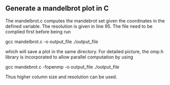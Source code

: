 Generate a mandelbrot plot in C
-----

The mandelbrot.c computes the mandebrot set given the coordinates in the defined variable. The resolution is given in line 95.
The file need to be complied first before being run

  gcc mandelbrot.c -o output_file
  ./output_file
  
which will save a plot in the same directory. For detailed picture, the omp.h library is incorporated to allow parallel computation by using
 
  gcc mandebrot.c  -fopenmp -o output_file
  ./output_file

Thus higher column size and resolution can be used.
